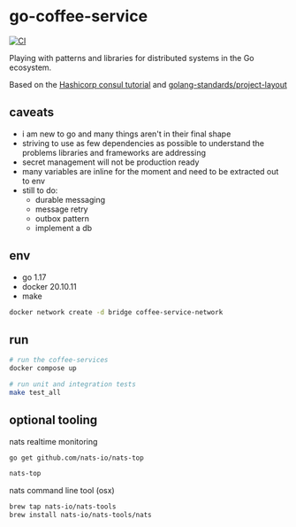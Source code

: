 # go-coffee-service

[![CI](https://github.com/valantonini/go-coffee-service/actions/workflows/makefile.yml/badge.svg)](https://github.com/valantonini/go-coffee-service/actions/workflows/makefile.yml)

Playing with patterns and libraries for distributed systems in the Go ecosystem.

Based on the [Hashicorp consul tutorial](https://learn.hashicorp.com/tutorials/consul/kubernetes-extract-microservice?in=consul/microservices) and [golang-standards/project-layout](https://github.com/golang-standards/project-layout)

## caveats

- i am new to go and many things aren't in their final shape
- striving to use as few dependencies as possible to understand the problems libraries and frameworks are addressing 
- secret management will not be production ready
- many variables are inline for the moment and need to be extracted out to env
- still to do:
  - durable messaging
  - message retry
  - outbox pattern
  - implement a db

## env

- go 1.17
- docker 20.10.11
- make

```bash
docker network create -d bridge coffee-service-network
```

## run

```bash
# run the coffee-services
docker compose up

# run unit and integration tests
make test_all
```


## optional tooling

nats realtime monitoring

```bash
go get github.com/nats-io/nats-top

nats-top
```

nats command line tool (osx)
```bash
brew tap nats-io/nats-tools
brew install nats-io/nats-tools/nats
```
